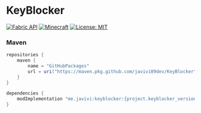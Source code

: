 # KeyBlocker

[![Fabric API](https://img.shields.io/badge/Fabric%20API-Compatible-green.svg)](https://fabricmc.net/)
[![Minecraft](https://img.shields.io/badge/Minecraft-1.21.1-brightgreen.svg)](https://minecraft.net/)
[![License: MIT](https://img.shields.io/badge/License-MIT-yellow.svg)](https://opensource.org/licenses/MIT)

### Maven


```gradle
repositories {
    maven {
        name = "GitHubPackages"
        url = uri("https://maven.pkg.github.com/javivi09dev/KeyBlocker")
    }
}

dependencies {
    modImplementation "me.javivi:keyblocker:{project.keyblocker_version}"
}
```
